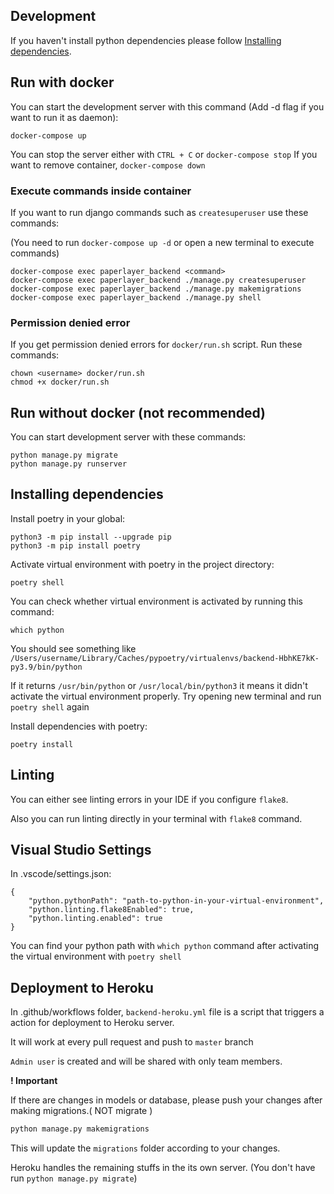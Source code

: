 ## Development
If you haven't install python dependencies please follow [Installing dependencies](Installing-dependencies).

## Run with docker
You can start the development server with this command (Add -d flag if you want to run it as daemon):
```
docker-compose up
```
You can stop the server either with `CTRL + C` or `docker-compose stop`
If you want to remove container, `docker-compose down`

### Execute commands inside container
If you want to run django commands such as `createsuperuser` use these commands:

(You need to run `docker-compose up -d` or open a new terminal to execute commands)
```
docker-compose exec paperlayer_backend <command>
docker-compose exec paperlayer_backend ./manage.py createsuperuser
docker-compose exec paperlayer_backend ./manage.py makemigrations
docker-compose exec paperlayer_backend ./manage.py shell
```

### Permission denied error
If you get permission denied errors for `docker/run.sh` script. Run these commands:
```
chown <username> docker/run.sh
chmod +x docker/run.sh
```

## Run without docker (not recommended)
You can start development server with these commands:
```
python manage.py migrate
python manage.py runserver
```

## Installing dependencies

Install poetry in your global:
```
python3 -m pip install --upgrade pip
python3 -m pip install poetry
```

Activate virtual environment with poetry in the project directory:
```
poetry shell
```
You can check whether virtual environment is activated by running this command:
```
which python
```
You should see something like `/Users/username/Library/Caches/pypoetry/virtualenvs/backend-HbhKE7kK-py3.9/bin/python`

If it returns `/usr/bin/python` or `/usr/local/bin/python3` it means it didn't activate the virtual environment properly. Try opening new terminal and run `poetry shell` again

Install dependencies with poetry:
```
poetry install
```

## Linting
You can either see linting errors in your IDE if you configure `flake8`.

Also you can run linting directly in your terminal with `flake8` command.


## Visual Studio Settings
In .vscode/settings.json:
```
{
    "python.pythonPath": "path-to-python-in-your-virtual-environment",
    "python.linting.flake8Enabled": true,
    "python.linting.enabled": true
}
```
You can find your python path with `which python` command after activating the virtual environment with `poetry shell`


## Deployment to Heroku

In .github/workflows folder, `backend-heroku.yml` file is a script that triggers a action for deployment to Heroku server.

It will work at every pull request and push to `master` branch

`Admin user` is created and will be shared with only team members.

**! Important**

If there are changes in models or database, please push your changes after making migrations.( NOT migrate )
```python
python manage.py makemigrations
```

This will update the `migrations` folder according to your changes.

Heroku handles the remaining stuffs in the its own server. (You don't have run `python manage.py migrate`)

